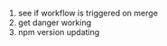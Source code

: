 1. see if workflow is triggered on merge
2. get danger working
3. npm version updating

<!-- # Continuous-Semver
![CI Workflow](https://user-images.githubusercontent.com/29791650/63278257-f7267b80-c274-11e9-8127-c20af8aba502.png)

## Prerequisite
- Github repo of your project
- Separate Github account for comment bot
- NPM account
- CircleCI account

## Setup
1. Assuming you already have your repo on Github, you will then need to go to CircleCI and add your project. Select `linux/node` and click `Start building`.

2. Go to your repo and create `/.circleci/config.yml`. Copy over the config file we have [here](/.circleci/config.yml).

3. Update `package.json`:
    - The `name` and `version` of your package.json is what is used to publish onto NPM.

4. Add necessary tokens to your CircleCI Environment Variables (Settings -> Projects -> YOUR_PROJECT Settings -> Environment Variables):
    - NPM: generate a `Read/Publish` token from your NPM account and add to your environment variables as `NPM_TOKEN`.

    - Github: in your Github account, navigate to Settings -> Developer settings -> Personal access tokens and generate a new token with `repo` checked. Add this token as `GITHUB_TOKEN`.

    - Danger: in your separate Github bot account generate another personal access token the same way as above with only `public_repo` checked. Add this to your Environment Variables as `DANGER_GITHUB_API_TOKEN`.

    - Fingerprint: in your CircleCI, navigate to Settings -> Projects -> YOUR_PROJECT Settings -> Checkout SSH keys. Create a user key and add that to your Environment Variables as `FINGERPRINT`.

    - Username/Email (OPTIONAL): this is for `git config`, set the environment variables as `SEMVER_USER_NAME` and `SEMVER_USER_EMAIL` to correlate with your Github account. If these two variables are not set, they will default to `undefined` and will still work.

5. Copy over [dangerfile.js](/.circleci/dangerfile.js) to `/.circleci/`. You can customize the auto-generated comment your bot will make in your PR in this file. Click [here](https://danger.systems/js/reference.html) for more information on how to use DangerJS.

6. Go to Advanced Settings in your CircleCI (Settings -> Projects -> YOUR_PROJECT Settings -> Advanced Settings) and turn on `Only build pull request`.

That's it! If you have any questions or if the steps above are causing any issues for you, please reach out to us. -->